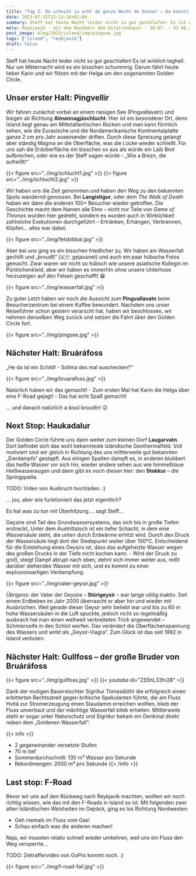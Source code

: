 ```yaml
---
title: "Tag 2: Do scheint ja echt de gonze Nocht de Sonne! — Da kannst ja ned schlafen!"
date: 2023-07-31T22:13:16+02:00
summary: Steff hat heute Nacht leider nicht so gut geschlafen! Es ist wirklich taghell. Nur um Mitternacht wird es ein bisschen schummrig. Darum fährt heute lieber Karin und wir flitzen mit der Helga um den sogenannten Golden Circle.
meta: Reykjavík · mit dem Nachbarn dem Gitarrenbauer · 30.07. — 03.08.2023
post_image: blog/2023/island/img/pingsee.jpg
tags: ["island", "reykjavik"]
draft: false
---
```


Steff hat heute Nacht leider nicht so gut geschlafen! Es ist wirklich
taghell. Nur um Mitternacht wird es ein bisschen schummrig. Darum fährt
heute lieber Karin und wir flitzen mit der Helga um den sogenannten
Golden Circle.

## Unser erster Halt: **Pingvellir**  

Wir fahren zunächst vorbei an einem riesigen See (Pingvallavatn) und
biegen ab Richtung **Almannagjáschlucht**. Hier ist ein besonderer Ort,
denn Island liegt genau am Mittelatlantischen Rücken und man kann
förmlich sehen, wie die Eurasische und die Nordamerikanische
Kontinentalplatte ganze 2 cm pro Jahr auseinander driften. Durch diese
Spreizung gelangt aber ständig Magma an die Oberfläche, was die Lücke
wieder schließt. Für uns sah die Erdoberfläche ein bisschen so aus als
würde ein Laib Brot aufbrechen, oder wie es der Steff sagen würde – „Wie
a Brezn, die aufreißt!“

{{< figure src="../img/schlucht1.jpg" >}}
{{< figure src="../img/schlucht2.jpg" >}}

Wir haben uns die Zeit genommen und haben den Weg zu den bekannten Spots
wandernd genossen. Bei **Langistígur**, oder dem *The Walk of Death*
haben wir dann die anderen 100+ Besucher wieder getroffen. Die
Geschichte macht dem Namen alle Ehre – nicht nur Teile von *Game of
Thrones* wurden hier gedreht, sondern es wurden auch in Wirklichkeit
zahlreiche Exekutionen durchgeführt – Ertränken, Erhängen, Verbrennen,
Köpfen… alles war dabei.

{{< figure src="../img/felsbibbal.jpg" >}}

Aber bei uns ging es ein bisschen friedlicher zu. Wir haben am
Wasserfall gechillt und „broudlt“ (🇦🇹: gejausnet) und auch ein paar
hübsche Fotos gemacht. Zwar waren wir nicht so hübsch wie unsere
asiatische Kollegin im Pünktchenkleid, aber wir haben es immerhin ohne
unsere Unterhose herzuzeigen auf den Felsen geschafft! 😁

{{< figure src="../img/wasserfall.jpg" >}}

Zu guter Letzt haben wir noch die Aussicht zum **Pingvallavatn** beim
Besucherzentrum bei einem Kaffee bewundert. Nachdem uns unser
Reiseführer schon gestern verarscht hat, haben wir beschlossen, wir
nehmen denselben Weg zurück und setzen die Fahrt über den Golden Circle
fort.

{{< figure src="../img/pingsee.jpg" >}}

## Nächster Halt: **Bruáráfoss**

„He da ist ein Schild! - Sollma des mal auschecken?“

{{< figure src="../img/bruarafoss.jpg" >}}

Natürlich haben wir das gemacht! - Zum ersten Mal hat Karin die Helga
über eine F-Road gejagt! - Das hat echt Spaß gemacht!

… und danach natürlich a bissl broudln! 😉

## Next Stop: **Haukadalur**

Der Golden Circle führte uns dann weiter zum kleinen Dorf
**Laugarvatn**. Dort befindet sich das wohl bekannteste isländische
Geothermalfeld. Voll motiviert sind wir gleich in Richtung des uns
mittlerweile gut bekannten „Eierdampfs“ gestapft. Aus einigen Spalten
dampft es, in anderen blubbert das heiße Wasser vor sich hin, wieder
andere sehen aus wie himmelblaue Heißwasseraugen und dann gibt es noch
diesen hier: den **Stokkur** – die Springquelle.

TODO: Video von Ausbruch hochladen. :)

… jou, aber wie funktioniert das jetzt eigentlich?

Es hat was zu tun mit Überhitzung … sagt Steff…

Geysire sind Teil des Grundwassersystems, das sich bis in große Tiefen
erstreckt, Unter dem Austrittsloch ist ein tiefer Schacht, in dem eine
Wassersäule steht, die unten durch Erdwärme erhitzt wird. Durch den
Druck der Wassersäule liegt dort der Siedepunkt weiter über 100°C.
Entscheidend für die Entstehung eines Geysirs ist, dass das aufgeheizte
Wasser wegen des großen Drucks in der Tiefe nicht kochen kann. - Wird
der Druck zu groß, steigt Dampf abrupt nach oben, dehnt sich immer
weiter aus, reißt darüber stehendes Wasser mit sich, und es kommt zu
einer explosionsartigen Verdampfung.

{{< figure src="../img/vater-geysir.jpg" >}}

*Übrigens*: der Vater der Geysire – **Stórigeysir** – war lange völlig
inaktiv. Seit einem Erdbeben im Jahr 2000 überrascht er aber hin und
wieder mit Ausbrüchen. Weil gerade dieser Geysir sehr beliebt war und
bis zu 60 m hohe Wassersäulen in die Luft spuckte, jedoch nicht so
regelmäßig ausbrach hat man einen weltweit verbreiteten Trick angewendet
– Schmierseife in den Schlot werfen. Das verändert die
Oberflächenspannung des Wassers und wirkt als „Geysir-Viagra“. Zum Glück
ist das seit 1992 in Island verboten.

## Nächster Halt: **Gullfoss** – der große Bruder von Bruáráfoss

{{< figure src="../img/gullfoss.jpg" >}}
{{< youtube id="ZS5hL33fv28" >}}

Dank der mutigen Bauerstochter Sigríður Tómasdóttir die erfolgreich
einen erbitterten Rechtsstreit gegen britische Spekulanten führte, die
am Fluss Hvítá zur Stromerzeugung einen Staudamm erreichen wollten,
blieb der Fluss unverbaut und der mächtige Wasserfall blieb erhalten.
Mittlerweile steht er sogar unter Naturschutz und Sigríður bekam ein
Denkmal direkt neben dem „Goldenen Wasserfall“.

{{< info >}}
-   2 gegeneinander versetzte Stufen
-   70 m tief
-   Sommerdurchschnitt: 130 m³ Wasser pro Sekunde
-   Rekordmengen: 2000 m³ pro Sekunde
{{< /info >}}

## Last stop: F-Road

Bevor wir uns auf den Rückweg nach Reykjavík machten, wollten wir noch
richtig wissen, wie das mit den F-Roads in Island so ist. Mit folgenden
zwei alten Isländischen Weisheiten im Gepäck, ging es los Richtung
Nordwesten:

-   Geh niemals im Fluss vom Gas!
-   Schau einfach was die anderen machen!

Naja, wir mussten relativ schnell wieder umkehren, weil uns ein Fluss den Weg versperrte… 

TODO: Zeitraffervideo von GoPro kommt noch. :)

{{< figure src="../img/f-road-fail.jpg" >}}
